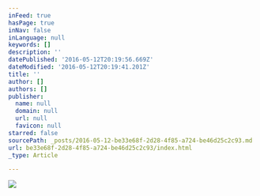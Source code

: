 ```yaml
---
inFeed: true
hasPage: true
inNav: false
inLanguage: null
keywords: []
description: ''
datePublished: '2016-05-12T20:19:56.669Z'
dateModified: '2016-05-12T20:19:41.201Z'
title: ''
author: []
authors: []
publisher:
  name: null
  domain: null
  url: null
  favicon: null
starred: false
sourcePath: _posts/2016-05-12-be33e68f-2d28-4f85-a724-be46d25c2c93.md
url: be33e68f-2d28-4f85-a724-be46d25c2c93/index.html
_type: Article

---
```

![](https://the-grid-user-content.s3-us-west-2.amazonaws.com/c1767ab6-9bee-48d2-a922-522cbbae456f.png)